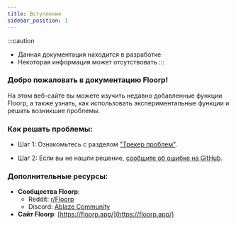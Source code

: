 ```yaml
---
title: Вступление
sidebar_position: 1
---
```


:::caution
* Данная документация находится в разработке
* Некоторая информация может отсутствовать
:::

### Добро пожаловать в документацию Floorp!

На этом веб-сайте вы можете изучить недавно добавленные функции Floorp, а также узнать, как использовать экспериментальные функции и решать возникшие проблемы.

### Как решать проблемы:

* Шаг 1: Ознакомьтесь с разделом ["Трекер проблем"](http://localhost:3000/ru/docs/category/issue-tracker).

* Шаг 2: Если вы не нашли решение, [сообщите об ошибке на GitHub](https://github.com/Floorp-Projects/Floorp/issues/new/choose).

### Дополнительные ресурсы:

- **Сообщества Floorp**:
  * Reddit: [r/Floorp](https://www.reddit.com/r/Floorp/)
  * Discord: [Ablaze Community](https://aka.ablaze.one/discord)
- **Сайт Floorp**: [https://floorp.app/](https://floorp.app/)

